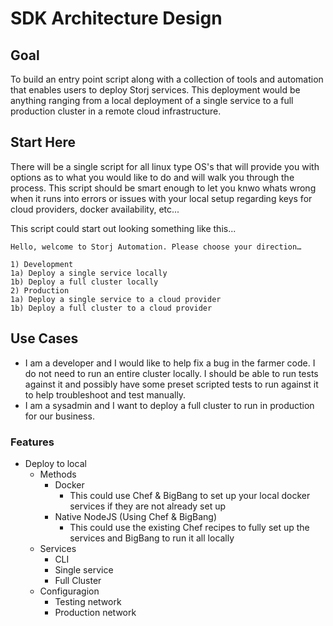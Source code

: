 # SDK Architecture Design

## Goal
To build an entry point script along with a collection of tools and automation that enables users to deploy Storj services. This deployment would be anything ranging from a local deployment of a single service to a full production cluster in a remote cloud infrastructure.

## Start Here
There will be a single script for all linux type OS's that will provide you with options as to what you would like to do and will walk you through the process. This script should be smart enough to let you knwo whats wrong when it runs into errors or issues with your local setup regarding keys for cloud providers, docker availability, etc...

This script could start out looking something like this...
```
Hello, welcome to Storj Automation. Please choose your direction…

1) Development
1a) Deploy a single service locally
1b) Deploy a full cluster locally
2) Production
1a) Deploy a single service to a cloud provider
1b) Deploy a full cluster to a cloud provider
```

## Use Cases
  + I am a developer and I would like to help fix a bug in the farmer code. I do not need to run an entire cluster locally. I should be able to run tests against it and possibly have some preset scripted tests to run against it to help troubleshoot and test manually.
  + I am a sysadmin and I want to deploy a full cluster to run in production for our business.

### Features
  + Deploy to local
    + Methods
      + Docker
        + This could use Chef & BigBang to set up your local docker services if they are not already set up
      + Native NodeJS (Using Chef & BigBang)
        + This could use the existing Chef recipes to fully set up the services and BigBang to run it all locally
    + Services
      + CLI
      + Single service
      + Full Cluster
    + Configuragion
      + Testing network
      + Production network
